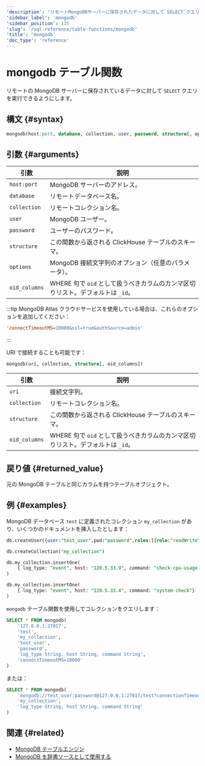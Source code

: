 ```yaml
---
'description': 'リモートMongoDBサーバーに保存されたデータに対して`SELECT`クエリを実行できるようにします。'
'sidebar_label': 'mongodb'
'sidebar_position': 135
'slug': '/sql-reference/table-functions/mongodb'
'title': 'mongodb'
'doc_type': 'reference'
---
```



# mongodb テーブル関数

リモートの MongoDB サーバーに保存されているデータに対して `SELECT` クエリを実行できるようにします。

## 構文 {#syntax}

```sql
mongodb(host:port, database, collection, user, password, structure[, options[, oid_columns]])
```

## 引数 {#arguments}

| 引数            | 説明                                                                                                |
|----------------|-----------------------------------------------------------------------------------------------------|
| `host:port`    | MongoDB サーバーのアドレス。                                                                       |
| `database`     | リモートデータベース名。                                                                           |
| `collection`   | リモートコレクション名。                                                                           |
| `user`         | MongoDB ユーザー。                                                                                 |
| `password`     | ユーザーのパスワード。                                                                              |
| `structure`    | この関数から返される ClickHouse テーブルのスキーマ。                                                |
| `options`      | MongoDB 接続文字列のオプション（任意のパラメータ）。                                                  |
| `oid_columns`  | WHERE 句で `oid` として扱うべきカラムのカンマ区切りリスト。デフォルトは `_id`。                       |

:::tip
MongoDB Atlas クラウドサービスを使用している場合は、これらのオプションを追加してください：

```ini
'connectTimeoutMS=10000&ssl=true&authSource=admin'
```
:::

URI で接続することも可能です：

```sql
mongodb(uri, collection, structure[, oid_columns])
```

| 引数            | 説明                                                                                                |
|----------------|-----------------------------------------------------------------------------------------------------|
| `uri`          | 接続文字列。                                                                                       |
| `collection`   | リモートコレクション名。                                                                           |
| `structure`    | この関数から返される ClickHouse テーブルのスキーマ。                                                |
| `oid_columns`  | WHERE 句で `oid` として扱うべきカラムのカンマ区切りリスト。デフォルトは `_id`。                       |

## 戻り値 {#returned_value}

元の MongoDB テーブルと同じカラムを持つテーブルオブジェクト。

## 例 {#examples}

MongoDB データベース `test` に定義されたコレクション `my_collection` があり、いくつかのドキュメントを挿入したとします：

```sql
db.createUser({user:"test_user",pwd:"password",roles:[{role:"readWrite",db:"test"}]})

db.createCollection("my_collection")

db.my_collection.insertOne(
    { log_type: "event", host: "120.5.33.9", command: "check-cpu-usage -w 75 -c 90" }
)

db.my_collection.insertOne(
    { log_type: "event", host: "120.5.33.4", command: "system-check"}
)
```

`mongodb` テーブル関数を使用してコレクションをクエリします：

```sql
SELECT * FROM mongodb(
    '127.0.0.1:27017',
    'test',
    'my_collection',
    'test_user',
    'password',
    'log_type String, host String, command String',
    'connectTimeoutMS=10000'
)
```

または：

```sql
SELECT * FROM mongodb(
    'mongodb://test_user:password@127.0.0.1:27017/test?connectionTimeoutMS=10000',
    'my_collection',
    'log_type String, host String, command String'
)
```

## 関連 {#related}

- [MongoDB テーブルエンジン](engines/table-engines/integrations/mongodb.md)
- [MongoDB を辞書ソースとして使用する](sql-reference/dictionaries/index.md#mongodb)
